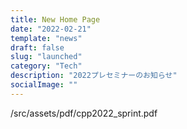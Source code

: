 ```yaml
---
title: New Home Page
date: "2022-02-21"
template: "news"
draft: false
slug: "launched"
category: "Tech"
description: "2022プレセミナーのお知らせ"
socialImage: ""
---
```




/src/assets/pdf/cpp2022_sprint.pdf
